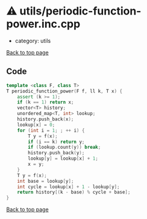 <!-- mathjax config similar to math.stackexchange -->
<script type="text/javascript" async
  src="https://cdnjs.cloudflare.com/ajax/libs/mathjax/2.7.5/MathJax.js?config=TeX-MML-AM_CHTML">
</script>
<script type="text/x-mathjax-config">
  MathJax.Hub.Config({
    TeX: { equationNumbers: { autoNumber: "AMS" }},
    tex2jax: {
      inlineMath: [ ['$','$'] ],
      processEscapes: true
    },
    "HTML-CSS": { matchFontHeight: false },
    displayAlign: "left",
    displayIndent: "2em"
  });
</script>

<script type="text/javascript" src="https://cdnjs.cloudflare.com/ajax/libs/jquery/3.4.1/jquery.min.js"></script>
<script src="https://cdn.jsdelivr.net/npm/jquery-balloon-js@1.1.2/jquery.balloon.min.js" integrity="sha256-ZEYs9VrgAeNuPvs15E39OsyOJaIkXEEt10fzxJ20+2I=" crossorigin="anonymous"></script>
<script type="text/javascript" src="../../assets/js/copy-button.js"></script>
<link rel="stylesheet" href="../../assets/css/copy-button.css" />


# :warning: utils/periodic-function-power.inc.cpp
* category: utils


[Back to top page](../../index.html)



## Code
```cpp
template <class F, class T>
T periodic_function_power(F f, ll k, T x) {
    assert (k >= 1);
    if (k == 1) return x;
    vector<T> history;
    unordered_map<T, int> lookup;
    history.push_back(x);
    lookup[x] = 0;
    for (int i = 1; ; ++ i) {
        T y = f(x);
        if (i == k) return y;
        if (lookup.count(y)) break;
        history.push_back(y);
        lookup[y] = lookup[x] + 1;
        x = y;
    }
    T y = f(x);
    int base = lookup[y];
    int cycle = lookup[x] + 1 - lookup[y];
    return history[(k - base) % cycle + base];
}

```

[Back to top page](../../index.html)

